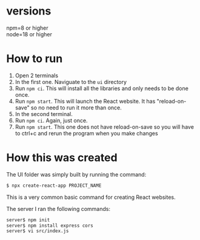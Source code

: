 # versions

npm=8 or higher  
node=18 or higher

# How to run

1. Open 2 terminals
1. In the first one. Naviguate to the `ui` directory
1. Run `npm ci`. This will install all the libraries and only needs to be done once.
1. Run `npm start`. This will launch the React website. It has "reload-on-save" so no need to run it more than once.
1. In the second terminal.
1. Run `npm ci`. Again, just once.
1. Run `npm start`. This one does not have reload-on-save so you will have to ctrl+c and rerun the program when you make changes

# How this was created

The UI folder was simply built by running the command:

```sh
$ npx create-react-app PROJECT_NAME
```

This is a very common basic command for creating React websites.

The server I ran the following commands:

```sh
server$ npm init
server$ npm install express cors
server$ vi src/index.js
```
